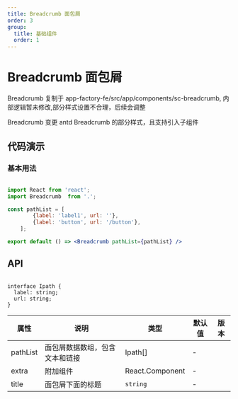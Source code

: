 ```yaml
---
title: Breadcrumb 面包屑
order: 3
group:
  title: 基础组件
  order: 1
---
```


# Breadcrumb 面包屑

Breadcrumb 复制于 app-factory-fe/src/app/components/sc-breadcrumb, 内部逻辑暂未修改,部分样式设置不合理，后续会调整

Breadcrumb 变更 antd Breadcrumb 的部分样式，且支持引入子组件


## 代码演示

### 基本用法

```jsx

import React from 'react';
import Breadcrumb  from '.';

const pathList = [
        {label: 'label1', url: ''},
        {label: 'button', url: '/button'},
    ];

export default () => <Breadcrumb pathList={pathList} />

```

## API

```tsx

interface Ipath {
  label: string;
  url: string;
}
```
| 属性 | 说明 | 类型 | 默认值 | 版本 |
| --- | --- | --- | --- | --- |
| pathList | 面包屑数据数组，包含文本和链接 | Ipath[] | - |
| extra | 附加组件 | React.Component | - |  |
| title | 面包屑下面的标题 | `string` | - |  |



